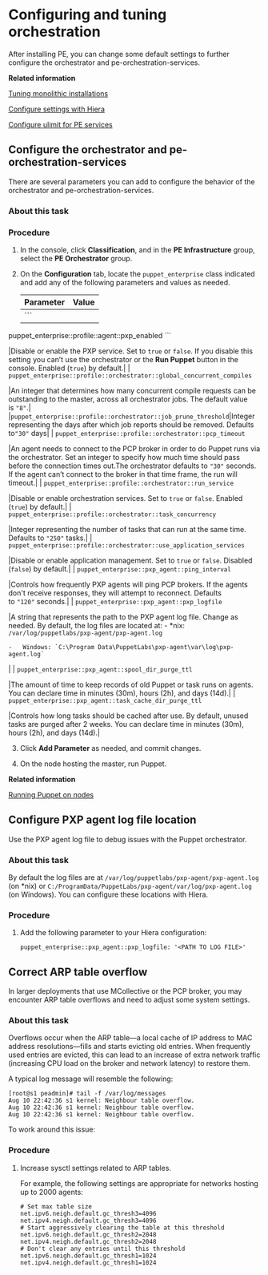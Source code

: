 # Configuring and tuning orchestration

After installing PE, you can change some default settings to further configure the orchestrator and pe-orchestration-services.

**Related information**  


[Tuning monolithic installations](tuning_monolithic.md#)

[Configure settings with Hiera](config_intro.md#)

[Configure ulimit for PE services](config_ulimit.md#)

## Configure the orchestrator and pe-orchestration-services

There are several parameters you can add to configure the behavior of the orchestrator and pe-orchestration-services.

### About this task



### Procedure

1.  In the console, click **Classification**, and in the **PE Infrastructure** group, select the **PE Orchestrator** group.

2.  On the **Configuration** tab, locate the `puppet_enterprise` class indicated and add any of the following parameters and values as needed.

    |Parameter|Value|
    |---------|-----|
    |    ```
puppet_enterprise::profile::agent::pxp_enabled
    ```

|Disable or enable the PXP service. Set to `true` or `false`. If you disable this setting you can’t use the orchestrator or the **Run Puppet** button in the console. Enabled \(`true`\) by default.|
    |    ```
puppet_enterprise::profile::orchestrator::global_concurrent_compiles
    ```

|An integer that determines how many concurrent compile requests can be outstanding to the master, across all orchestrator jobs. The default value is `"8"`.|
    |`puppet_enterprise::profile::orchestrator::job_prune_threshold`|Integer representing the days after which job reports should be removed. Defaults to`"30"` days|
    |    ```
puppet_enterprise::profile::orchestrator::pcp_timeout
    ```

|An agent needs to connect to the PCP broker in order to do Puppet runs via the orchestrator. Set an integer to specify how much time should pass before the connection times out.The orchestrator defaults to `"30"` seconds. If the agent can’t connect to the broker in that time frame, the run will timeout.|
    |    ```
puppet_enterprise::profile::orchestrator::run_service
    ```

|Disable or enable orchestration services. Set to `true` or `false`. Enabled \(`true`\) by default.|
    |    ```
puppet_enterprise::profile::orchestrator::task_concurrency
    ```

|Integer representing the number of tasks that can run at the same time. Defaults to `"250"` tasks.|
    |    ```
puppet_enterprise::profile::orchestrator::use_application_services
    ```

|Disable or enable application management. Set to `true` or `false`. Disabled \(`false`\) by default.|
    |    ```
puppet_enterprise::pxp_agent::ping_interval
    ```

|Controls how frequently PXP agents will ping PCP brokers. If the agents don't receive responses, they will attempt to reconnect. Defaults to `"120"` seconds.|
    |    ```
puppet_enterprise::pxp_agent::pxp_logfile
    ```

|A string that represents the path to the PXP agent log file. Change as needed. By default, the log files are located at:     -   \*nix: `/var/log/puppetlabs/pxp-agent/pxp-agent.log`

    -   Windows: `C:\Program Data\PuppetLabs\pxp-agent\var\log\pxp-agent.log`

|
    |    ```
puppet_enterprise::pxp_agent::spool_dir_purge_ttl
    ```

|The amount of time to keep records of old Puppet or task runs on agents. You can declare time in minutes \(30m\), hours \(2h\), and days \(14d\).|
    |    ```
puppet_enterprise::pxp_agent::task_cache_dir_purge_ttl
    ```

|Controls how long tasks should be cached after use. By default, unused tasks are purged after 2 weeks. You can declare time in minutes \(30m\), hours \(2h\), and days \(14d\).|

3.  Click **Add Parameter** as needed, and commit changes.

4.  On the node hosting the master, run Puppet.


**Related information**  


[Running Puppet on nodes](run_puppet_on_nodes.md#)

## Configure PXP agent log file location

Use the PXP agent log file to debug issues with the Puppet orchestrator.

### About this task

By default the log files are at `/var/log/puppetlabs/pxp-agent/pxp-agent.log` \(on \*nix\) or `C:/ProgramData/PuppetLabs/pxp-agent/var/log/pxp-agent.log` \(on Windows\). You can configure these locations with Hiera.

### Procedure

1.  Add the following parameter to your Hiera configuration:

    ```
    puppet_enterprise::pxp_agent::pxp_logfile: '<PATH TO LOG FILE>'
    ```


## Correct ARP table overflow

In larger deployments that use MCollective or the PCP broker, you may encounter ARP table overflows and need to adjust some system settings.

### About this task

Overflows occur when the ARP table—a local cache of IP address to MAC address resolutions—fills and starts evicting old entries. When frequently used entries are evicted, this can lead to an increase of extra network traffic \(increasing CPU load on the broker and network latency\) to restore them.

A typical log message will resemble the following:

```
[root@s1 peadmin]# tail -f /var/log/messages
Aug 10 22:42:36 s1 kernel: Neighbour table overflow.
Aug 10 22:42:36 s1 kernel: Neighbour table overflow.
Aug 10 22:42:36 s1 kernel: Neighbour table overflow.
```

To work around this issue:

### Procedure

1.  Increase sysctl settings related to ARP tables.

    For example, the following settings are appropriate for networks hosting up to 2000 agents:

    ```
    # Set max table size
    net.ipv6.neigh.default.gc_thresh3=4096
    net.ipv4.neigh.default.gc_thresh3=4096
    # Start aggressively clearing the table at this threshold
    net.ipv6.neigh.default.gc_thresh2=2048
    net.ipv4.neigh.default.gc_thresh2=2048
    # Don't clear any entries until this threshold
    net.ipv6.neigh.default.gc_thresh1=1024
    net.ipv4.neigh.default.gc_thresh1=1024
    ```


